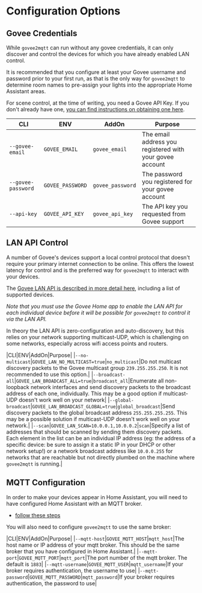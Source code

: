 # Configuration Options

## Govee Credentials

While `govee2mqtt` can run without any govee credentials, it can only discover
and control the devices for which you have already enabled LAN control.

It is recommended that you configure at least your Govee username and password
prior to your first run, as that is the only way for `govee2mqtt` to determine
room names to pre-assign your lights into the appropriate Home Assistant areas.

For scene control, at the time of writing, you need a Govee API Key.
If you don't already have one, [you can find instructions on obtaining one
here](https://developer.govee.com/reference/apply-you-govee-api-key).

|CLI|ENV|AddOn|Purpose|
|---|---|-----|-------|
|`--govee-email`|`GOVEE_EMAIL`|`govee_email`|The email address you registered with your govee account|
|`--govee-password`|`GOVEE_PASSWORD`|`govee_password`|The password you registered for your govee account|
|`--api-key`|`GOVEE_API_KEY`|`govee_api_key`|The API key you requested from Govee support|

## LAN API Control

A number of Govee's devices support a local control protocol that doesn't require
your primary internet connection to be online.  This offers the lowest latency
for control and is the preferred way for `govee2mqtt` to interact with your
devices.

The [Govee LAN API is described in more detail
here](https://app-h5.govee.com/user-manual/wlan-guide), including a list of
supported devices.

*Note that you must use the Govee Home app to enable the LAN API for each
individual device before it will be possible for `govee2mqtt` to control
it via the LAN API.*

In theory the LAN API is zero-configuration and auto-discovery, but this
relies on your network supporting multicast-UDP, which is challenging
on some networks, especially across wifi access points and routers.

|CLI|ENV|AddOn|Purpose|
|`--no-multicast`|`GOVEE_LAN_NO_MULTICAST=true`|`no_multicast`|Do not multicast discovery packets to the Govee multicast group `239.255.255.250`. It is not recommended to use this option.|
|`--broadcast-all`|`GOVEE_LAN_BROADCAST_ALL=true`|`broadcast_all`|Enumerate all non-loopback network interfaces and send discovery packets to the broadcast address of each one, individually. This may be a good option if multicast-UDP doesn't work well on your network|
|`--global-broadcast`|`GOVEE_LAN_BROADCAST_GLOBAL=true`|`global_broadcast`|Send discovery packets to the global broadcast address `255.255.255.255`. This may be a possible solution if multicast-UDP doesn't work well on your network.|
|`--scan`|`GOVEE_LAN_SCAN=10.0.0.1,10.0.0.2`|`scan`|Specify a list of addresses that should be scanned by sending them discovery packets. Each element in the list can be an individual IP address (eg: the address of a specific device: be sure to assign it a static IP in your DHCP or other network setup!) or a network broadcast address like `10.0.0.255` for networks that are reachable but not directly plumbed on the machine where `govee2mqtt` is running.|

## MQTT Configuration

In order to make your devices appear in Home Assistant, you will need to have configured Home Assistant with an MQTT broker.

  * [follow these steps](https://www.home-assistant.io/integrations/mqtt/#configuration)

You will also need to configure `govee2mqtt` to use the same broker:

|CLI|ENV|AddOn|Purpose|
|`--mqtt-host`|`GOVEE_MQTT_HOST`|`mqtt_host`|The host name or IP address of your mqtt broker. This should be the same broker that you have configured in Home Assistant.|
|`--mqtt-port`|`GOVEE_MQTT_PORT`|`mqtt_port`|The port number of the mqtt broker. The default is `1883`|
|`--mqtt-username`|`GOVEE_MQTT_USER`|`mqtt_username`|If your broker requires authentication, the username to use|
|`--mqtt-password`|`GOVEE_MQTT_PASSWORD`|`mqtt_password`|If your broker requires authentication, the password to use|


